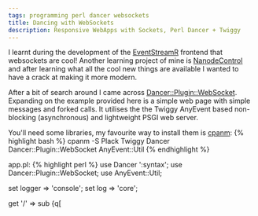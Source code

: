 ```yaml
---
tags: programming perl dancer websockets
title: Dancing with WebSockets
description: Responsive WebApps with Sockets, Perl Dancer + Twiggy
---
```


I learnt during the development of the [EventStreamR](https://github.com/plugorgau/eventstreamr) frontend that websockets are cool! Another learning project of mine is [NanodeControl](https://github.com/techman83/NanodeControl) and after learning what all the cool new things are available I wanted to have a crack at making it more modern.
<!--more-->

After a bit of search around I came across [Dancer::Plugin::WebSocket](http://search.cpan.org/~ironcamel/Dancer-Plugin-WebSocket-0.0100/lib/Dancer/Plugin/WebSocket.pm). Expanding on the example provided here is a simple web page with simple messages and forked calls. It utilises the the Twiggy AnyEvent based non-blocking (asynchronous) and lightweight PSGI web server.

You'll need some libraries, my favourite way to install them is [cpanm](http://search.cpan.org/~miyagawa/App-cpanminus-1.7001/lib/App/cpanminus.pm):
{% highlight bash %}
cpanm -S Plack Twiggy Dancer Dancer::Plugin::WebSocket AnyEvent::Util
{% endhighlight %}

app.pl:
{% highlight perl %}
use Dancer ':syntax';
use Dancer::Plugin::WebSocket;
use AnyEvent::Util;

set logger => 'console';
set log => 'core';

get '/' => sub {q[
    <html>
    <head>
    <script>
      var ws_path = "ws://localhost:5000/_hippie/ws";
      var socket = new WebSocket(ws_path);
      socket.onopen = function() {
          document.getElementById('conn-status').innerHTML = 'Connected';
      };
      socket.onmessage = function(e) {
          var data = JSON.parse(e.data);
          console.log(data);
          if (data.msg) {
            document.getElementById('content').innerHTML = data.msg;
            setTimeout(function() {
              document.getElementById('content').innerHTML = 'No current message';
            }, 5000);
          }
      };
      function send_msg(message) {
          socket.send(JSON.stringify({ msg: message }));
      }
      function get_long() {
        var xmlHttp = null;

        xmlHttp = new XMLHttpRequest();
        xmlHttp.open( "GET", '/long', false );
        xmlHttp.send( null );
        document.getElementById('content').innerHTML = 'Waiting...';
      }
    </script>
    </head>
    <body>
    Connection Status: <span id="conn-status"> Disconnected </span>
    <input value="Send Message" type=button onclick="send_msg('hello')" />
    <input value="Get Long Call" type=button onclick="get_long()" /><br>
    <span id="content"> No current message </span>
    </body>
    </html>
]};

get '/long' => sub {
    debug("Stations Called");
    fork_call {
      debug("Forking");
      sleep 5;
    } sub {
      my $data = 'Forked result!';
      ws_send $data;
      debug("Message Sent");
    };
    return;
};

dance;
{% endhighlight %}

Launch the script with plackup:
{% highlight bash %}
plackup -s Twiggy socket_dance.pl -p 5000
{% endhighlight %}

Browse to http://localhost:5000 and you should be greated with page. Press the buttons and watch the magic happen!

I did encounter issues with the latest version of chrome on page refreshes sending bad data crashing twiggy, looks like there are some [bug reports](https://github.com/miyagawa/Twiggy/pull/39) indirectly relating to it. However it does work on initial page load and seems to work correctly on firefox :-) 
